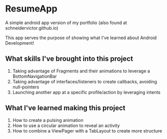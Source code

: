 # ResumeApp
A simple android app version of my portfolio (also found at schneidervictor.github.io)

This app serves the purpose of showing what I've learned about Android Development!

What skills I've brought into this project
---

1. Taking advantage of Fragments and their animations to leverage a BottomNavigationBar
2. Taking advantage of interfaces/listeners to create callbacks, avoiding null-pointers
3. Launching another app at a specific profile/action by leveraging intents

What I've learned making this project
---

1. How to create a pulsing animation
2. How to use a circular animation to reveal an activity
3. How to combine a ViewPager with a TabLayout to create more structure
